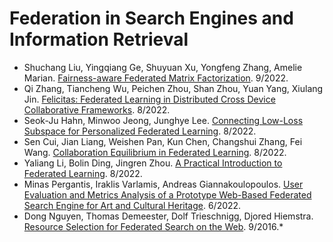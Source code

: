 # Federation in Search Engines and Information Retrieval

- Shuchang Liu, Yingqiang Ge, Shuyuan Xu, Yongfeng Zhang, Amelie Marian. [Fairness-aware Federated Matrix Factorization](https://dl.acm.org/doi/10.1145/3523227.3546771). 9/2022.
- Qi Zhang, Tiancheng Wu, Peichen Zhou, Shan Zhou, Yuan Yang, Xiulang Jin. [Felicitas: Federated Learning in Distributed Cross Device Collaborative Frameworks](https://dl.acm.org/doi/10.1145/3534678.3539039). 8/2022.
- Seok-Ju Hahn, Minwoo Jeong, Junghye Lee. [Connecting Low-Loss Subspace for Personalized Federated Learning](https://dl.acm.org/doi/10.1145/3534678.3539254). 8/2022.
- Sen Cui, Jian Liang, Weishen Pan, Kun Chen, Changshui Zhang, Fei Wang. [Collaboration Equilibrium in Federated Learning](https://dl.acm.org/doi/10.1145/3534678.3539237). 8/2022.
- Yaliang Li, Bolin Ding, Jingren Zhou. [A Practical Introduction to Federated Learning](https://dl.acm.org/doi/10.1145/3534678.3542631). 8/2022.
- Minas Pergantis, Iraklis Varlamis, Andreas Giannakoulopoulos. [User Evaluation and Metrics Analysis of a Prototype Web-Based Federated Search Engine for Art and Cultural Heritage](https://www.researchgate.net/publication/361097561_User_Evaluation_and_Metrics_Analysis_of_a_Prototype_Web-Based_Federated_Search_Engine_for_Art_and_Cultural_Heritage). 6/2022.
- Dong Nguyen, Thomas Demeester, Dolf Trieschnigg, Djored Hiemstra. [Resource Selection for Federated Search on the Web](https://www.researchgate.net/publication/308152481_Resource_Selection_for_Federated_Search_on_the_Web). 9/2016.*
